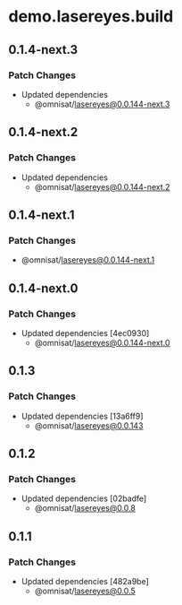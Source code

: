 # demo.lasereyes.build

## 0.1.4-next.3

### Patch Changes

- Updated dependencies
  - @omnisat/lasereyes@0.0.144-next.3

## 0.1.4-next.2

### Patch Changes

- Updated dependencies
  - @omnisat/lasereyes@0.0.144-next.2

## 0.1.4-next.1

### Patch Changes

- @omnisat/lasereyes@0.0.144-next.1

## 0.1.4-next.0

### Patch Changes

- Updated dependencies [4ec0930]
  - @omnisat/lasereyes@0.0.144-next.0

## 0.1.3

### Patch Changes

- Updated dependencies [13a6ff9]
  - @omnisat/lasereyes@0.0.143

## 0.1.2

### Patch Changes

- Updated dependencies [02badfe]
  - @omnisat/lasereyes@0.0.8

## 0.1.1

### Patch Changes

- Updated dependencies [482a9be]
  - @omnisat/lasereyes@0.0.5
